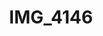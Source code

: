 ---
pid: '120'
layout: photos
title: IMG_4146
filename: IMG_4146.jpg
caption: 
previous_pid: '119'
next_pid: '121'
permalink: "/photos/120.html"
---